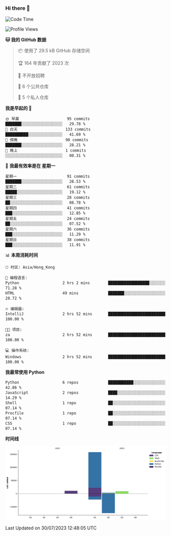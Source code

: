 ### Hi there 👋

<!--
**Mrzqd/Mrzqd** is a ✨ _special_ ✨ repository because its `README.md` (this file) appears on your GitHub profile.

Here are some ideas to get you started:

- 🔭 I’m currently working on ...
- 🌱 I’m currently learning ...
- 👯 I’m looking to collaborate on ...
- 🤔 I’m looking for help with ...
- 💬 Ask me about ...
- 📫 How to reach me: ...
- 😄 Pronouns: ...
- ⚡ Fun fact: ...
-->
<!--START_SECTION:waka-->
![Code Time](http://img.shields.io/badge/Code%20Time-117%20hrs%2053%20mins-blue)

![Profile Views](http://img.shields.io/badge/%E4%B8%AA%E4%BA%BA%E8%B5%84%E6%96%99%E8%A7%82%E7%9C%8B%E6%AC%A1%E6%95%B0-7-blue)

**🐱 我的 GitHub 数据** 

> 📦  使用了 29.5 kB GitHub 存储空间 
 > 
> 🏆 164 年贡献了 2023 次
 > 
> 🚫 不开放招聘
 > 
> 📜 6 个公共仓库 
 > 
> 🔑 5 个私人仓库 
 > 
**我是早起的 🐤** 

```text
🌞 早晨                     95 commits          ███████░░░░░░░░░░░░░░░░░░   29.78 % 
🌆 白天                     133 commits         ██████████░░░░░░░░░░░░░░░   41.69 % 
🌃 傍晚                     90 commits          ███████░░░░░░░░░░░░░░░░░░   28.21 % 
🌙 晚上                     1 commits           ░░░░░░░░░░░░░░░░░░░░░░░░░   00.31 % 
```
📅 **我最有效率是在 星期一** 

```text
星期一                      91 commits          ███████░░░░░░░░░░░░░░░░░░   28.53 % 
星期二                      61 commits          █████░░░░░░░░░░░░░░░░░░░░   19.12 % 
星期三                      28 commits          ██░░░░░░░░░░░░░░░░░░░░░░░   08.78 % 
星期四                      41 commits          ███░░░░░░░░░░░░░░░░░░░░░░   12.85 % 
星期五                      24 commits          ██░░░░░░░░░░░░░░░░░░░░░░░   07.52 % 
星期六                      36 commits          ███░░░░░░░░░░░░░░░░░░░░░░   11.29 % 
星期日                      38 commits          ███░░░░░░░░░░░░░░░░░░░░░░   11.91 % 
```


📊 **本周消耗时间** 

```text
🕑︎ 时区: Asia/Hong_Kong

💬 编程语言: 
Python                   2 hrs 2 mins        ██████████████████░░░░░░░   71.28 % 
HTML                     49 mins             ███████░░░░░░░░░░░░░░░░░░   28.72 % 

🔥 编辑器: 
IntelliJ                 2 hrs 52 mins       █████████████████████████   100.00 % 

🐱‍💻 项目: 
za                       2 hrs 52 mins       █████████████████████████   100.00 % 

💻 操作系统: 
Windows                  2 hrs 52 mins       █████████████████████████   100.00 % 
```

**我最常使用 Python** 

```text
Python                   6 repos             ███████████░░░░░░░░░░░░░░   42.86 % 
JavaScript               2 repos             ████░░░░░░░░░░░░░░░░░░░░░   14.29 % 
Shell                    1 repo              ██░░░░░░░░░░░░░░░░░░░░░░░   07.14 % 
Procfile                 1 repo              ██░░░░░░░░░░░░░░░░░░░░░░░   07.14 % 
CSS                      1 repo              ██░░░░░░░░░░░░░░░░░░░░░░░   07.14 % 
```



**时间线**

![Lines of Code chart](https://raw.githubusercontent.com/Mrzqd/Mrzqd/main/assets/bar_graph.png)


 Last Updated on 30/07/2023 12:48:05 UTC
<!--END_SECTION:waka-->
